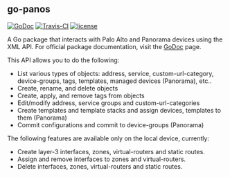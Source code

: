 ## go-panos
[![GoDoc](https://godoc.org/github.com/scottdware/go-panos?status.svg)](https://godoc.org/github.com/scottdware/go-panos) [![Travis-CI](https://travis-ci.org/scottdware/go-panos.svg?branch=master)](https://travis-ci.org/scottdware/go-panos)
[![license](http://img.shields.io/badge/license-MIT-red.svg?style=flat)](https://raw.githubusercontent.com/scottdware/go-panos/master/LICENSE)

A Go package that interacts with Palo Alto and Panorama devices using the XML API. For official package documentation, visit the [GoDoc][godoc-go-panos] page.

This API allows you to do the following:

* List various types of objects: address, service, custom-url-category, device-groups, tags, templates, managed devices (Panorama), etc..
* Create, rename, and delete objects
* Create, apply, and remove tags from objects
* Edit/modify address, service groups and custom-url-categories
* Create templates and template stacks and assign devices, templates to them (Panorama)
* Commit configurations and commit to device-groups (Panorama)

The following features are available only on the local device, currently:

* Create layer-3 interfaces, zones, virtual-routers and static routes.
* Assign and remove interfaces to zones and virtual-routers.
* Delete interfaces, zones, virtual-routers and static routes.

[godoc-go-panos]: http://godoc.org/github.com/scottdware/go-panos
[license]: https://github.com/scottdware/go-panos/blob/master/LICENSE
